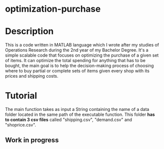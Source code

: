 # optimization-purchase
<h1>Description</h1>
This is a code written in MATLAB language which I wrote after my studies of Operations Research during the 2nd year of my Bachelor Degree. It's a simple scalable code that focuses on optimizing the purchase of a given set of items.
It can optimize the total spending for anything that has to be bought, the main goal is to help the decision-making process of choosing where to buy partial or complete sets of items given every shop with its prices and shipping costs.

<h1>Tutorial</h1>
The main function takes as input a String containing the name of a data folder located in the same path of the executable function. This folder <b>has to contain 3 csv files</b> called "shipping.csv", "demand.csv" and "shoprice.csv".

<h2>Work in progress</h2>
